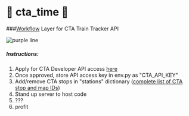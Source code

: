 # :steam_locomotive: cta_time :steam_locomotive:
###[Workflow](https://workflow.is/) Layer for CTA Train Tracker API 

![purple line](http://www.chicago-l.org/operations/lines/images/line_maps/PurpleLine.jpg)

##### Instructions:
1.  Apply for CTA Developer API access [here](http://www.transitchicago.com/developers/traintrackerapply.aspx)
2.  Once approved, store API access key in env.py as "CTA_API_KEY"
3.  Add/remove CTA stops in "stations" dictionary ([complete list of CTA stop and map IDs](https://data.cityofchicago.org/Transportation/CTA-System-Information-List-of-L-Stops/8pix-ypme))
4.  Stand up server to host code
5.  ???
6.  profit
